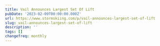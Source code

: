 ```yaml
---
title: Vail Announces Largest Set Of Lift
pubDate: '2023-02-09T00:00:00.000Z'
url: https://www.stormskiing.com/p/vail-announces-largest-set-of-lift
slug: vail-announces-largest-set-of-lift
description: ''
tags: []
changefreq: monthly
---
```


<!-- Add post content below -->
